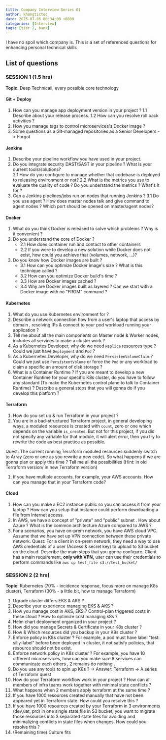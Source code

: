 ```yaml
---
title: Company Interview Series 01
author: khangtictoc
date: 2025-07-06 00:34:00 +0800
categories: [Interview]
tags: [tier 2, bank]
---
```


I have no spoil which company is. This is a set of referenced questions for enhancing personal technical skills

## List of questions

### SESSION 1 (1.5 hrs)

**Topic**: Deep Technicall, every possible core technology

#### Git + Deploy

1. How can you manage app deployment version in your project ? 
   1.1 Describe about your release process. 
   1.2 How can you resolve roll back activities ? 
2. How you manage tags to control microservices's Docker image ? 
3. Some questions as a Git-managed repositories as a Senior Developers -> Forgot 

#### Jenkins

1. Describe your pipeline workflow you have used in your project. 
2. Do you integrate security DAST/SAST in your pipeline ? What is your current tools/solutions?  
   2.1 How do you configure to manage whether that codebase is deployed to releasing environment or not? 
   2.2 What is the metrics you use to evaluate the quality of code ? Do you understand the metrics ? What's it for ? 
3. Can a Jenkins pipelines/jobs run on nodes that running Jenkins ? 
   3.1 Do you use agent ? How does master nodes talk and give command to agent nodes ? Which port should be opened on master/agent nodes?

#### Docker 

1. What do you think Docker is released to solve which problems ? Why is it convenient ? 
2. Do you understand the core of Docker ? 
   - 2.1 How does container run and contact to other containers
   - 2.2 If you were to develop a new solution while Docker does not exist, how could you achieve that (volumes, network, ...)? 
3. Do you know how Docker images are built ? 
   - 3.1 How can you optimize Docker image's size ? What is this technique called ? 
   - 3.2 How can you optimize Docker build's time ? 
   - 3.3 How are Docker images cached ? 
   - 3.4 Why are Docker images built as layered ? Can we start with a Docker image with no "FROM" command ?

#### Kubernetes

1. What do you use Kubernetes environment for ? 
2. Describe a network connection flow from a user's laptop that access by domain , resolving IPs & connect to your pod workload running your application ? 
3. Tell me about all the main components on Master node & Worker nodes, includes all services to make a cluster work ? 
4. As a Kubernetes Developer, why do we need `Replica` resources type ? Could we just have `Deployment` and `Pod` ?
5. As a Kubernetes Developer, why do we need `PersistenVolumeClaim` ? Could we just use `PersistentVolume` or force the `Pod` or any workload to claim a specific an amount of disk storage ? 
6. What is a Container Runtime ? If you are meant to develop a new Container Runtime for your specific K8s cluster, do you have to follow any standard (To make the Kubernetes control plane to talk to Container Runtime) ? Describe a general steps that you will gonna do if you develop this platform ? 

#### Terraform 

1. How do you set up & run Terraform in your project ? 
2. You are in a bad-structured Terraform project, in general developing ways, a moduled resources is created with `count`, zero or one which depends on the variable `is_created`. But not for this project, if you did not specify any variable for that module, it will alert error, then you try to rewrite the code as best practice as possible.

Quest: The current running Terraform moduled resources suddenly switch to Array (zero or one as you rewrite a new code). So what happens if we are gonna plan or apply this time ? Tell me all the possibilities (Hint: in old Terraform version/ in new Terraform version)

1. If you have multiple accounts, for example, your AWS accounts. How can you manage that in your Terraform code? 

#### Cloud

1. How can you make a EC2 instance public so you can access it from your laptop ? How can you setup that instance could perform downloading a file from Internet access.
2. In AWS, we have a concept of "private" and "public" subnet . How about Azure ? What is the common architecture Azure compared to AWS ? 
3. For a scenarios, you have on-prem network, you have AWS cloud VPC. Assume that we have set up VPN connection between these private network. 
Quest: For a client in on-prem network, they need a way to use AWS credentials of a user (Access & secret key) to upload to S3 bucket on the cloud. Describe the main steps that you gonna configure. Client has a main requirement, **only with VPN,** user can use their credentials to perform commands like `aws cp test_file s3://test_bucket/`

### SESSION 2 (2 hrs)

**Topic**: Kubernetes (70% - incidence response, focus more on manage K8s cluster), Terraform (30% - a little bit, how to manage Terraform)

1. Ugrade cluster differs EKS & AKS ? 
2. Describe your experience managing EKS & AKS ?
3. How you manage cost in AKS, EKS ? Control-plan triggered costs in these cloud ? How to optimize cost managing k8s ? 
4. Helm chart deployment organized in your project ? 
5. How did you manage Secrets & Certificate in your K8s cluster ? 
6. How & Which resources did you backup in your K8s cluster ? 
7. Enforce policy in K8s cluster ? For example, a pod must have label "test: silly-label" before been deployed in cluster, it not satisfy policies, that resource should not be exist. 
8. Enforce network policy in K8s cluster ? For example, you have 10 different microservices, how can you make sure 8 services can communicate each others , 2 remains do nothing . 
9. Do you use any tools to spin up K8s ? -> Answer: Terraform -> A series of Terrafomr quest
10. How do your Terraform workflow work in your project ? How can all members of infra teams work together with minimal state conflicts ? 
11. What happens when 2 members apply terraform at the same time ? 
12. If you have 1000 resources created manually that have not been appeared yet in Terraform state. How could you resolve this ? 
13. If you have 1000 resources created by your Terraform in 3 environments (dev,uat, prd) in one single state file in S3 bucket, you want to migrate those resources into 3 separated state files for avoiding and minimalizing conflicts in state files when changes. How could you resolve this ? 
14. (Remaining time) Culture fits